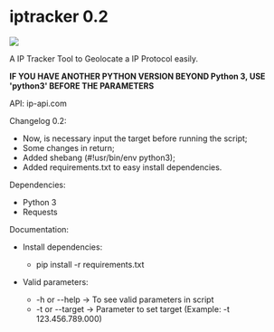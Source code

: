 # iptracker 0.2

<img src="https://i.imgur.com/6GmmEJS.gif">

A IP Tracker Tool to Geolocate a IP Protocol easily.

**IF YOU HAVE ANOTHER PYTHON VERSION BEYOND Python 3, USE 'python3' BEFORE THE PARAMETERS**

API: ip-api.com

Changelog 0.2:
- Now, is necessary input the target before running the script;
- Some changes in return;
- Added shebang (#!usr/bin/env python3);
- Added requirements.txt to easy install dependencies.

Dependencies:
- Python 3
- Requests

Documentation:
- Install dependencies: 
  - pip install -r requirements.txt

- Valid parameters:
  - -h or --help -> To see valid parameters in script
  - -t or --target -> Parameter to set target (Example: -t 123.456.789.000)

